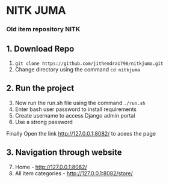 # NITK JUMA
### Old item repository NITK


## 1. Download Repo
1. ```git clone https://github.com/jithendra1798/nitkjuma.git```
2. Change directory using the command ```cd nitkjuma```

## 2. Run the project
3. Now run the run.sh file using the command ```./run.sh```
4. Enter bash user password to install requirements
5. Create username to access Django admin portal
6. Use a strong password

Finally Open the link http://127.0.0.1:8082/ to acees the page

## 3. Navigation through website
7. Home - http://127.0.0.1:8082/
8. All item categories - http://127.0.0.1:8082/store/
